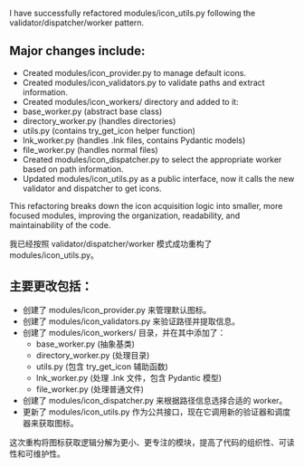 I have successfully refactored modules/icon_utils.py following the validator/dispatcher/worker pattern.

## Major changes include:

- Created modules/icon_provider.py to manage default icons.
- Created modules/icon_validators.py to validate paths and extract information.
- Created modules/icon_workers/ directory and added to it:
- base_worker.py (abstract base class)
- directory_worker.py (handles directories)
- utils.py (contains try_get_icon helper function)
- lnk_worker.py (handles .lnk files, contains Pydantic models)
- file_worker.py (handles normal files)
- Created modules/icon_dispatcher.py to select the appropriate worker based on path information.
- Updated modules/icon_utils.py as a public interface, now it calls the new validator and dispatcher to get icons.

This refactoring breaks down the icon acquisition logic into smaller, more focused modules, improving the organization, readability, and maintainability of the code.

我已经按照 validator/dispatcher/worker 模式成功重构了 modules/icon_utils.py。

## 主要更改包括：

- 创建了 modules/icon_provider.py 来管理默认图标。
- 创建了 modules/icon_validators.py 来验证路径并提取信息。
- 创建了 modules/icon_workers/ 目录，并在其中添加了：
  - base_worker.py (抽象基类)
  - directory_worker.py (处理目录)
  - utils.py (包含 try_get_icon 辅助函数)
  - lnk_worker.py (处理 .lnk 文件，包含 Pydantic 模型)
  - file_worker.py (处理普通文件)
- 创建了 modules/icon_dispatcher.py 来根据路径信息选择合适的 worker。
- 更新了 modules/icon_utils.py 作为公共接口，现在它调用新的验证器和调度器来获取图标。

这次重构将图标获取逻辑分解为更小、更专注的模块，提高了代码的组织性、可读性和可维护性。